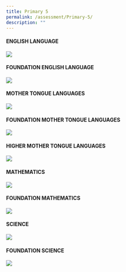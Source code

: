 ```yaml
---
title: Primary 5
permalink: /assessment/Primary-5/
description: ""
---
```

#### **ENGLISH LANGUAGE**

![](/images/Fuhua%20Experience/Teaching%20and%20Learning%20@%20Fuhua/Assessment/Primary%205/p5%20english.JPG)

#### **FOUNDATION ENGLISH LANGUAGE**

![](/images/Fuhua%20Experience/Teaching%20and%20Learning%20@%20Fuhua/Assessment/Primary%205/p5%20fel.JPG)

#### **MOTHER TONGUE LANGUAGES**

![](/images/Fuhua%20Experience/Teaching%20and%20Learning%20@%20Fuhua/Assessment/Primary%205/p5%20mtl.JPG)

#### **FOUNDATION MOTHER TONGUE LANGUAGES**

![](/images/Fuhua%20Experience/Teaching%20and%20Learning%20@%20Fuhua/Assessment/Primary%205/p5%20fmtl.JPG)

#### **HIGHER MOTHER TONGUE LANGUAGES**

![](/images/Fuhua%20Experience/Teaching%20and%20Learning%20@%20Fuhua/Assessment/Primary%205/p5%20hmtl.JPG)

#### **MATHEMATICS**

![](/images/Fuhua%20Experience/Teaching%20and%20Learning%20@%20Fuhua/Assessment/Primary%205/p5%20math.JPG)

#### **FOUNDATION MATHEMATICS**

![](/images/Fuhua%20Experience/Teaching%20and%20Learning%20@%20Fuhua/Assessment/Primary%205/p5%20fma.JPG)

#### **SCIENCE**

![](/images/Fuhua%20Experience/Teaching%20and%20Learning%20@%20Fuhua/Assessment/Primary%205/p5%20sci.JPG)

#### **FOUNDATION SCIENCE**
![](/images/Fuhua%20Experience/Teaching%20and%20Learning%20@%20Fuhua/Assessment/Primary%205/p5%20fsc.JPG)
